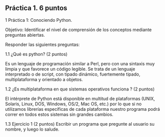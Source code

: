 ## Práctica 1. 6 puntos
1 Práctica 1: Conociendo Python.

Objetivo: Identificar el nivel de comprensión de los conceptos mediante preguntas
abiertas.

Responder las siguientes preguntas:

1.1 ¿Qué es python? (2 puntos)


Es un lenguaje de programación similar a Perl, pero con una sintaxis muy limpia y que favorece un código legible. Se trata de un lenguaje interpretado o de script, con tipado dinámico, fuertemente tipado, multiplataforma y orientado a objetos.

1.2 ¿Es multiplataforma en que sistemas operativos funciona ? (2 puntos)

El intérprete de Python está disponible en multitud de plataformas (UNIX, Solaris, Linux, DOS, Windows, OS/2, Mac OS, etc.) por lo que si no utilizamos librerías específicas de cada plataforma nuestro programa podrá correr en todos estos sistemas sin grandes cambios.


1.3 Ejercicio 1 (2 puntos)
Escribir un programa que pregunte al usuario su nombre, y luego lo salude.
